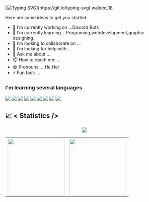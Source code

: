 [![Typing SVG](https://readme-typing-svg.herokuapp.com?color=18A4F7&size=40&width=900&height=100&lines=Hello+there!)](https://git.io/typing-svg)
waleed_18

Here are some ideas to get you started:

- 🔭 I’m currently working on ...Discord Bots
- 🌱 I’m currently learning ...Programing,webdevelopment,graphic designing.
- 👯 I’m looking to collaborate on ...
- 🤔 I’m looking for help with ...
- 💬 Ask me about ...
- 📫 How to reach me: ...
- 😄 Pronouns: ...He,Her
- ⚡ Fun fact: ...

<h3>I'm learning several languages</h3>
   
<img src="https://img.shields.io/badge/-Node.js-339933?logo=Node.js&logoColor=fff"> <img src="https://img.shields.io/badge/-JavaScript-F7DF1E?logo=JavaScript&logoColor=fff"> <img src="https://img.shields.io/badge/-Python-3776AB?logo=Python&logoColor=fff"> <img src="https://img.shields.io/badge/-HTML-e34f26?logo=html5&logoColor=fff"> <img src="https://img.shields.io/badge/-CSS3-1572B6?logo=CSS3&logoColor=fff"> <img src="https://camo.githubusercontent.com/be5ca42c23684b12f685f6eee34f367d5a011e6e18602a49d493e33e3c7b79a2/68747470733a2f2f696d672e736869656c64732e696f2f7374617469632f76313f6c6162656c3d266d6573736167653d5479706553637269707426636f6c6f723d303037414343266c6f676f3d74797065736372697074266c6f676f436f6c6f723d7768697465"> <img src="https://camo.githubusercontent.com/c2cf6a63faa066aec2c27e0101bf70e4b4335bef73fb8fb9922e66054b857afc/68747470733a2f2f696d672e736869656c64732e696f2f7374617469632f76313f6c6162656c3d266d6573736167653d4a61766126636f6c6f723d303037333936266c6f676f3d6a617661266c6f676f436f6c6f723d7768697465"> <img src="https://camo.githubusercontent.com/b10e5b3b0674628575673e8ec74e433b15149836860d7b318e973aeb56c1a01b/68747470733a2f2f696d672e736869656c64732e696f2f7374617469632f76313f6c6162656c3d266d6573736167653d47697448756226636f6c6f723d313831373137266c6f676f3d676974687562266c6f676f436f6c6f723d7768697465"> <img src="https://camo.githubusercontent.com/f58738635fa5a2bbb029480a38ed4876400ea00720ce8d0a003a940746d6a34f/68747470733a2f2f696d672e736869656c64732e696f2f7374617469632f76313f6c6162656c3d266d6573736167653d56697375616c25323053747564696f253230436f646526636f6c6f723d303037414343266c6f676f3d76697375616c2d73747564696f2d636f6465266c6f676f436f6c6f723d7768697465">
   

  ## 📈 < Statistics />
<p align="center">
<img src="https://github-profile-trophy.vercel.app/?username=apratimshukla6&theme=darkhub">


<table width="100%" align="center">
  <tr>
    <td>
<img height="180em" src="https://github-readme-stats.vercel.app/api?username=NotWaleed&show_icons=true&hide_border=true&theme=tokyonight" /> </td>
 <td> <img height="180em" src="https://github-readme-stats.vercel.app/api/top-langs/?username=Whirl21&show_icons=true&hide_border=true&layout=compact&langs_count=8&theme=tokyonight"/> </td>
  </tr>
 <table>

 

  
